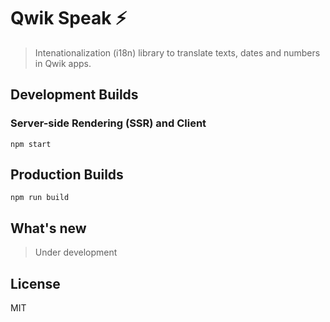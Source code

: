# Qwik Speak ⚡️

> Intenationalization (i18n) library to translate texts, dates and numbers in Qwik apps.

## Development Builds
### Server-side Rendering (SSR) and Client
```Shell
npm start
```

## Production Builds
```Shell
npm run build
```

## What's new
>Under development

## License
MIT